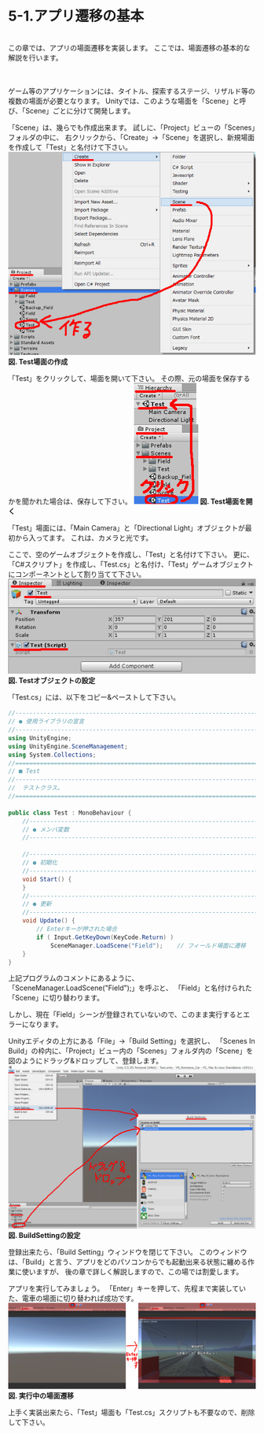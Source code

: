 # 5-1.アプリ遷移の基本
<br>
この章では、アプリの場面遷移を実装します。
ここでは、場面遷移の基本的な解説を行います。
<br>
<br>
<br>



ゲーム等のアプリケーションには、タイトル、探索するステージ、リザルド等の複数の場面が必要となります。
Unityでは、このような場面を「Scene」と呼び、「Scene」ごとに分けて開発します。
<br>


「Scene」は、幾らでも作成出来ます。
試しに、「Project」ビューの「Scenes」フォルダの中に、
右クリックから、「Create」→「Scene」を選択し、新規場面を作成して「Test」と名付けて下さい。
![](/Graphics/Unity/Chapter_5/Application_Transition/1.jpg)
**図. Test場面の作成**
<br>


「Test」をクリックして、場面を開いて下さい。
その際、元の場面を保存するかを聞かれた場合は、保存して下さい。
![](/Graphics/Unity/Chapter_5/Application_Transition/2.jpg)
**図. Test場面を開く**
<br>


「Test」場面には、「Main Camera」と「Directional Light」オブジェクトが最初から入ってます。
これは、カメラと光です。
<br>

ここで、空のゲームオブジェクトを作成し、「Test」と名付けて下さい。
更に、「C#スクリプト」を作成し、「Test.cs」と名付け、「Test」ゲームオブジェクトにコンポーネントとして割り当てて下さい。
![](/Graphics/Unity/Chapter_5/Application_Transition/3.jpg)
**図. Testオブジェクトの設定**
<br>


「Test.cs」には、以下をコピー&ペーストして下さい。

```c#:Test.cs
//------------------------------------------------------------------------
// ● 使用ライブラリの宣言
//------------------------------------------------------------------------
using UnityEngine;
using UnityEngine.SceneManagement;
using System.Collections;
//========================================================================
// ■ Test
//------------------------------------------------------------------------
//	テストクラス。
//========================================================================

public class Test : MonoBehaviour {
	//--------------------------------------------------------------------
	// ● メンバ変数
	//--------------------------------------------------------------------

	//--------------------------------------------------------------------
	// ● 初期化
	//--------------------------------------------------------------------
	void Start() {
	}
	//--------------------------------------------------------------------
	// ● 更新
	//--------------------------------------------------------------------
	void Update() {
		// Enterキーが押された場合
		if ( Input.GetKeyDown(KeyCode.Return) )
			SceneManager.LoadScene("Field");	// フィールド場面に遷移
	}
}
```

上記プログラムのコメントにあるように、「SceneManager.LoadScene("Field");」を呼ぶと、
「Field」と名付けられた「Scene」に切り替わります。
<br>

しかし、現在「Field」シーンが登録されていないので、このまま実行するとエラーになります。
<br>


Unityエディタの上方にある「File」→「Build Setting」を選択し、
「Scenes In Build」の枠内に、「Project」ビュー内の「Scenes」フォルダ内の「Scene」を
図のようにドラッグ&ドロップして、登録します。
![](/Graphics/Unity/Chapter_5/Application_Transition/4.jpg)
**図. BuildSettingの設定**
<br>


登録出来たら、「Build Setting」ウィンドウを閉じて下さい。
このウィンドウは、「Build」と言う、アプリをどのパソコンからでも起動出来る状態に纏める作業に使いますが、
後の章で詳しく解説しますので、この場では割愛します。
<br>


アプリを実行してみましょう。
「Enter」キーを押して、先程まで実装していた、電車の場面に切り替われば成功です。
![](/Graphics/Unity/Chapter_5/Application_Transition/5.jpg)
**図. 実行中の場面遷移**
<br>


上手く実装出来たら、「Test」場面も「Test.cs」スクリプトも不要なので、削除して下さい。


